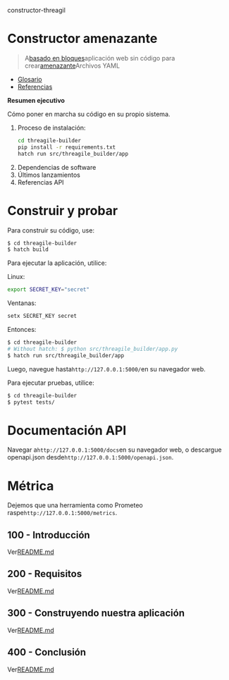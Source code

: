 constructor-threagil

# Constructor amenazante

> A[basado en bloques](https://developers.google.com/blockly)aplicación web sin código para crear[amenazante](https://threagile.io)Archivos YAML

-   [Glosario](./GLOSSARY.md)
-   [Referencias](./REFERENCES.md)

**Resumen ejecutivo**

Cómo poner en marcha su código en su propio sistema.

1.  Proceso de instalación:
    ```bash
    cd threagile-builder
    pip install -r requirements.txt
    hatch run src/threagile_builder/app
    ```
2.  Dependencias de software
3.  Últimos lanzamientos
4.  Referencias API

# Construir y probar

Para construir su código, use:

```bash
$ cd threagile-builder
$ hatch build
```

Para ejecutar la aplicación, utilice:

Linux:

```bash
export SECRET_KEY="secret"
```

Ventanas:

```bash
setx SECRET_KEY secret
```

Entonces:

```bash
$ cd threagile-builder
# Without hatch: $ python src/threagile_builder/app.py
$ hatch run src/threagile_builder/app
```

Luego, navegue hasta`http://127.0.0.1:5000/`en su navegador web.

Para ejecutar pruebas, utilice:

```bash
$ cd threagile-builder
$ pytest tests/
```

# Documentación API

Navegar a`http://127.0.0.1:5000/docs`en su navegador web, o descargue openapi.json desde`http://127.0.0.1:5000/openapi.json`.

# Métrica

Dejemos que una herramienta como Prometeo raspe`http://127.0.0.1:5000/metrics`.

## 100 - Introducción

Ver[README.md](./100/README.md)

## 200 - Requisitos

Ver[README.md](./200/README.md)

## 300 - Construyendo nuestra aplicación

Ver[README.md](./300/README.md)

## 400 - Conclusión

Ver[README.md](./400/README.md)
